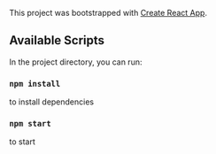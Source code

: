 This project was bootstrapped with [Create React App](https://github.com/facebook/create-react-app).

## Available Scripts

In the project directory, you can run:

### `npm install` 
to install dependencies

### `npm start` 
to start 


